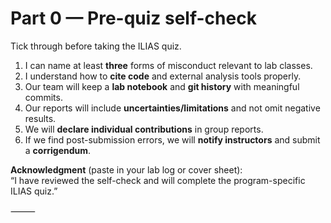 # Part 0 — Pre-quiz self-check

Tick through before taking the ILIAS quiz.

1. I can name at least **three** forms of misconduct relevant to lab classes.  
2. I understand how to **cite code** and external analysis tools properly.  
3. Our team will keep a **lab notebook** and **git history** with meaningful commits.  
4. Our reports will include **uncertainties/limitations** and not omit negative results.  
5. We will **declare individual contributions** in group reports.  
6. If we find post-submission errors, we will **notify instructors** and submit a **corrigendum**.

**Acknowledgment** (paste in your lab log or cover sheet):  
“I have reviewed the self-check and will complete the program-specific ILIAS quiz.”


⸻
